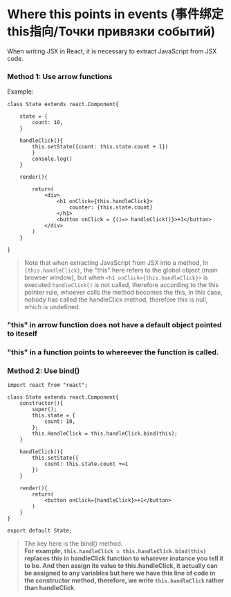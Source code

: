 # Where this points in events (事件绑定this指向/Точки привязки событий)
When writing JSX in React, it is necessary to extract JavaScript from JSX code.  
### Method 1: Use arrow functions
Example:  
```
class State extends react.Component{

    state = {
        count: 10,
    }
    
    handleClick(){
        this.setState({count: this.state.count + 1})
        }
        console.log()
    }

    render(){
       
        return(
            <div>
                <h1 onClick={this.handleClick}>
                    counter: {this.state.count}
                </h1>
                <button onClick = {()=> handleClick()}>+1</button>
            </div>
        )
    }

}
```
>Note that when extracting JavaScript from JSX into a method, In `{this.handleClick}`, the "this" here refers to the global object (main browser window), but when `<h1 onClick={this.handleClick}>` is executed `handleClick()` is not called, therefore according to the this pointer rule, whoever calls the method becomes the this, in this case, nobody has called the handleClick method, therefore this is null, which is undefined.  

### "this" in arrow function does not have a default object pointed to iteself  

### "this" in a function points to whereever the function is called.

### Method 2: Use bind()
```
import react from "react";

class State extends react.Component{
    constructor(){
        super();
        this.state = {
            count: 10,
        };
        this.HandleClick = this.handleClick.bind(this);
    }

    handleClick(){
        this.setState({
            count: this.state.count +=1
        })
    }

    render(){
        return(
            <button onClick={handleClick}>+1</button>
        )
    }
}

export default State;
```  
>The key here is the bind() method.  
>**For example, `this.handleClick = this.handleClick.bind(this)` replaces this in handleClick function to whatever instance you tell it to be. And then assign its value to this.handleClick, it actually can be assigned to any variables but here we have this line of code in the constructor method, therefore, we write `this.handleClick` rather than handleClick**.  
